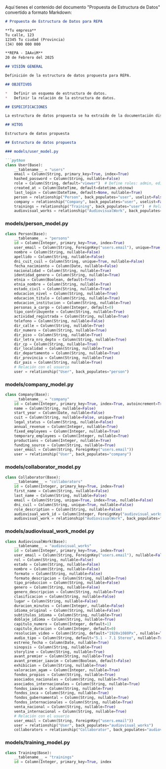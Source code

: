 Aquí tienes el contenido del documento "Propuesta de Estructura de Datos" convertido a formato Markdown:

```markdown
# Propuesta de Estructura de Datos para REPA

**Tu empresa**
Tu calle, 123
12345 Tu ciudad (Provincia)
(34) 000 000 000

**REPA - IAAviM**
20 de Febrero del 2025

## VISIÓN GENERAL

Definición de la estructura de datos propuesta para REPA.

## OBJETIVOS

*   Definir un esquema de estructura de datos.
*   Definir la relación de la estructura de datos.

## ESPECIFICACIONES

La estructura de datos propuesta se ha extraído de la documentación disponible de los reportes de REPA-IAAviM. Se utiliza la nomenclatura basada en FastAPI + sqlalchemy.

## HITOS

Estructura de datos propuesta

## Estructura de datos propuesta

### models/user_model.py

```python
class User(Base):
    __tablename__ = "users"
    email = Column(String, primary_key=True, index=True)
    hashed_password = Column(String, nullable=False)
    role = Column(String, default="viewer")  # Define roles: admin, editor, viewer, etc.
    created_at = Column(DateTime, default=datetime.utcnow)
    last_login = Column(DateTime, default=None, nullable=True)
    person = relationship("Person", back_populates="user", uselist=False) # Relación 1:1 con Person
    company = relationship("Company", back_populates="user", uselist=False) # Relación 1:N con Company
    trainings = relationship("Training", back_populates="user")  # Relación 1:N con Training
    audiovisual_works = relationship("AudiovisualWork", back_populates="user")  # Relación 1:N con AudiovisualWork
```

### models/person_model.py

```python
class Person(Base):
    __tablename__ = "persons"
    id = Column(Integer, primary_key=True, index=True)
    user_email = Column(String, ForeignKey("users.email"), unique=True, nullable=False)  # Relación 1 a 1
    nombre = Column(String, nullable=False)
    apellido = Column(String, nullable=False)
    dni_cuit_cuil = Column(String, unique=True, nullable=False)
    fecha_nacimiento = Column(Date, nullable=False)
    nacionalidad = Column(String, nullable=True)
    identidad_genero = Column(String, nullable=True)
    etnia = Column(Boolean, default=True)
    etnia_nombre = Column(String, nullable=True)
    estado_civil = Column(String, nullable=True)
    educacion_nivel = Column(String, nullable=True)
    educacion_titulo = Column(String, nullable=True)
    educacion_institucion = Column(String, nullable=True)
    personas_a_cargo = Column(Integer, default=0)
    tipo_contribuyente = Column(String, nullable=True)
    actividad_registrada = Column(String, nullable=True)
    telefono = Column(String, nullable=False)
    dir_calle = Column(String, nullable=True)
    dir_numero = Column(String, nullable=True)
    dir_piso = Column(String, nullable=True)
    dir_letra_nro_depto = Column(String, nullable=True)
    dir_cp = Column(String, nullable=True)
    dir_localidad = Column(String, nullable=True)
    dir_departamento = Column(String, nullable=True)
    dir_provincia = Column(String, nullable=True)
    dir_pais = Column(String, nullable=True)
    # Relación con el usuario
    user = relationship("User", back_populates="person")
```

### models/company_model.py

```python
class Company(Base):
    __tablename__ = "company"
    id = Column(Integer, primary_key=True, index=True, autoincrement=True)
    name = Column(String, nullable=False)
    start_year = Column(Date, nullable=False)
    cuit = Column(String, nullable=False, unique=True)
    legal_status = Column(String, nullable=False)
    annual_revenue = Column(Integer, nullable=True)
    fixed_employees = Column(Integer, nullable=True)
    temporary_employees = Column(Integer, nullable=True)
    productions = Column(Integer, nullable=True)
    funding_source = Column(String, nullable=True)
    user_email = Column(String, ForeignKey("users.email"))
    user = relationship("User", back_populates="company")
```

### models/collaborator_model.py

```python
class Collaborator(Base):
    __tablename__ = "collaborators"
    id = Column(Integer, primary_key=True, index=True)
    first_name = Column(String, nullable=False)
    last_name = Column(String, nullable=False)
    email = Column(String, unique=True, index=True, nullable=False)
    dni_cuil = Column(String, unique=True, nullable=False)
    role_description = Column(String, nullable=False)
    audiovisual_work_id = Column(Integer, ForeignKey("audiovisual_works.id"))
    audiovisual_work = relationship("AudiovisualWork", back_populates="collaborators")
```

### models/audiovisual_work_model.py

```python
class AudiovisualWork(Base):
    __tablename__ = "audiovisual_works"
    id = Column(Integer, primary_key=True, index=True)
    user_email = Column(String, ForeignKey("users.email"), nullable=False)  # Relación con el usuario
    rol = Column(String, nullable=False)
    estado = Column(String, nullable=False)
    nombre = Column(String, nullable=False)
    formato = Column(String, nullable=False)
    formato_descripcion = Column(String, nullable=True)
    tipo_produccion = Column(String, nullable=False)
    genero = Column(String, nullable=False)
    genero_descripcion = Column(String, nullable=True)
    clasificacion = Column(String, nullable=False)
    lugar = Column(String, nullable=False)
    duracion_minutos = Column(Integer, nullable=False)
    idioma_original = Column(String, nullable=False)
    subtitulos_idioma = Column(String, nullable=True)
    doblaje_idioma = Column(String, nullable=True)
    capitulo_numero = Column(Integer, default=1)
    capitulo_duracion = Column(Integer, default=0)
    resolucion_video = Column(String, default="1920x1080Px", nullable=True)
    audio_tipo = Column(String, default="5.1 - 7.1 Stereo", nullable=True)
    estreno_fecha = Column(Date, nullable=True)
    sinopsis = Column(String, nullable=True)
    storyline = Column(String, nullable=True)
    avant_premier = Column(String, nullable=True)
    avant_premier_iaavim = Column(Boolean, default=False)
    exhibicion = Column(String, nullable=True)
    valoracion_agam = Column(Integer, nullable=True)
    fondos_propios = Column(String, nullable=True)
    asociados_nacionales = Column(String, nullable=True)
    asociados_internacionales = Column(String, nullable=True)
    fondos_iaavim = Column(String, nullable=True)
    fondos_inca = Column(String, nullable=True)
    fondos_gubernamental = Column(String, nullable=True)
    fondos_internacionales = Column(String, nullable=True)
    venta_nacional = Column(String, nullable=True)
    venta_internacional = Column(String, nullable=True)
    # Relación con el usuario
    user_email = Column(String, ForeignKey("users.email"))
    user = relationship("User", back_populates="audiovisual_works")
    collaborators = relationship("Collaborator", back_populates="audiovisual_work")
```

### models/training_model.py

```python
class Training(Base):
    __tablename__ = "trainings"
    id = Column(Integer, primary_key=True, index

